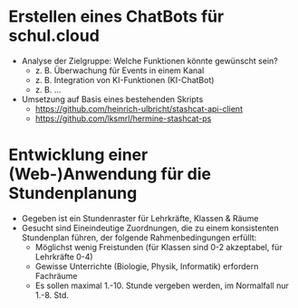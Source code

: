 # Erstellen eines ChatBots für schul.cloud
* Analyse der Zielgruppe: Welche Funktionen könnte gewünscht sein?
	* z. B. Überwachung für Events in einem Kanal
	* z. B. Integration von KI-Funktionen (KI-ChatBot)
	* z. B. ...
* Umsetzung auf Basis eines bestehenden Skripts 
	* https://github.com/heinrich-ulbricht/stashcat-api-client
	* https://github.com/lksmrl/hermine-stashcat-ps

# Entwicklung einer (Web-)Anwendung für die Stundenplanung
* Gegeben ist ein Stundenraster für Lehrkräfte, Klassen & Räume
* Gesucht sind Eineindeutige Zuordnungen, die zu einem konsistenten Stundenplan führen, der folgende Rahmenbedingungen erfüllt:
	* Möglichst wenig Freistunden (für Klassen sind 0-2 akzeptabel, für Lehrkräfte 0-4)
	* Gewisse Unterrichte (Biologie, Physik, Informatik) erfordern Fachräume
	* Es sollen maximal 1.-10. Stunde vergeben werden, im Normalfall nur 1.-8. Std.